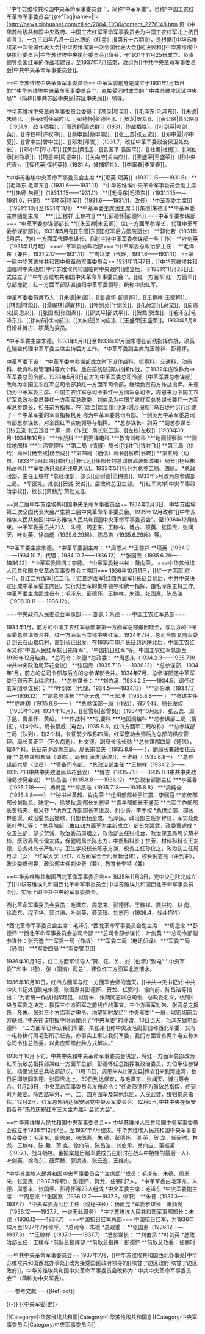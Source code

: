 '''中华苏维埃共和国中央革命军事委员会'''，简称“中革军委”，也称“中国工农红军革命军事委员会”{{refTag|name=|1=[http://news.xinhuanet.com/ziliao/2004-11/30/content_2276148.htm 见《中华苏维埃共和国中央政府、中国工农红军革命军事委员会为中国工农红军北上抗日宣言 》，一九三四年八月一曰出版的《红星》报第五十六期]}}，是根据[[中华苏维埃第一次全国代表大会|中华苏维埃第一次全国代表大会]]的决议和[[中华苏维埃中央执行委员会|中华苏维埃中央执行委员会]]命令，于1931年11月25日成立。负责领导全国红军的作战和建设。至1937年7月结束，改组为[[中共中央革命军事委员会|中共中央革命军事委员会]]。

==中华苏维埃中央革命军事委员会==
中革军委前身是成立于1931年1月15日的'''中华苏维埃中央革命军事委员会'''，直接受同时成立的'''中共苏维埃区域中央局'''（简称[[中共苏区中央局|苏区中央局]]）领导。

中华苏维埃中央革命军事委员会委员：[[项英|项英]] 、[[毛泽东|毛泽东]]、[[朱德|朱德]]、[[任弼时|任弼时]]、[[彭德怀|彭德怀]]、[[贺龙|贺龙]]、[[黄公略|黄公略]]（1931.9，战斗牺牲）、[[周逸群|周逸群]]（1931，作战牺牲）、[[叶剑英|叶剑英]]、[[许权中|许权中]]、[[蔡申熙|蔡申熙]]、[[张云逸|张云逸]]、[[邓中夏|邓中夏]]、[[曾中生|曾中生]]、[[邓发|邓发]]（1931.7，改任中革军委政治保卫处处长）、[[邓小平|邓小平]]
[[黄胜|黄胜]]、[[袁国平|袁国平]]、[[杜衡|杜衡]]、[[刘伯承|刘伯承]]、[[周恩来|周恩来]]、[[关向应|关向应]]、[[王盛荣|王盛荣]]（团中央代表）、[[恽代英|恽代英]]（1931.4，被捕牺牲）、[[李富春|李富春]]。

*中华苏维埃中央革命军事委员会主席
**[[项英|项英]]（1931.1.15——1931.6）
**[[毛泽东|毛泽东]]（1931.6——1931.11）
*中华苏维埃中央革命军事委员会副主席
**[[朱德|朱德]]（1931.1.15——1931.11）
**[[毛泽东|毛泽东]]（1931.1.15——1931.6，升职）
**[[项英|项英]]（1931.6——1931.11，改任）
*中革军委主席团（1931年10月至1931年11月）
**中革军委主席团主席：[[朱德|朱德]]
**中革军委主席团副主席：
***[[王稼祥|王稼祥]]
***[[彭德怀|彭德怀]] 
===中革军委参谋部===
*中革军委参谋部部长
**[[朱云卿|朱云卿]]（红一方面军参谋长，代理中革军委参谋部部长。1931年5月在[[东固|东固]]红军后方医院逝世）
**郭化若（1931年5月后，为红一方面军代理参谋长，临时主持中革军委参谋部一些工作）
**叶剑英（1931年11月起）
===中革军委总政治部===
*中革军委总政治部主任：
**毛泽东（兼任，1931.2.17——1931.11）
**周以栗（代理，1931.6——1931.11）
==第一届中华苏维埃共和国中央革命军事委员会==
1931年11月7日，[[中华苏维埃共和国临时中央政府|中华苏维埃共和国临时中央政府]]成立后，于1931年11月25日正式成立了'''中华苏维埃共和国中央革命军事委员会'''。[[红一方面军|红一方面军]]总部撤销，红一方面军部队直接归中革军委领导，统称中央红军。

中革军委委员共15人：[[朱德|朱德]]、[[彭德怀|彭德怀]]、[[王稼祥|王稼祥]]、[[林彪|林彪]]、[[谭震林|谭震林]]、[[叶剑英|叶剑英]]、[[孔荷宠|孔荷宠]]、[[周恩来|周恩来]]、[[张国焘|张国焘]]、[[邵式平|邵式平]]、[[贺龙|贺龙]]、[[毛泽东|毛泽东]]、[[徐向前|徐向前]]、[[关向应|关向应]]、[[王盛荣|王盛荣]]。1933年5月8日增补博古、项英为委员。

*中革军委主席朱德。1933年5月8日至1933年12月因朱德在前线指挥作战，项英在瑞金代理中革军委主席主持后方工作。
*中革军委副主席为王稼祥、彭德怀。

中革军委下设：
*中革军委总参谋部成立时下设作战科、侦察科、交通科、动员科、教育科和管理科等六个科。后在前线随部队指挥作战，于1932年底改称为中革军委总司令部。1933年5月8日前方的中革军委总司令部（中革军委总参谋部）改称为中国工农红军总司令部兼红一方面军司令部，继续负责前方作战指挥。朱德仍为中革军委主席、中国工农红军总司令兼红一方面军总司令，周恩来为中国工农红军总政抬委员兼红一方面军总政委，刘伯承为中国工农红军总参谋长兼红一方面军总参谋长，担任前方指挥。在[[瑞金|瑞金]][[沙洲坝|沙洲坝]]乌石垅村另行组建了一个中革军委的军事指挥机关 称为中革军委总司令部。叶剑英为中革军委总司令部总参谋长，对全国红军实施领导与指挥。
**总参谋长叶剑英
**副总参谋长[[张云逸|张云逸]]
**第一局（作战）局长张云逸、[[左权|左权]]（1933年10月-1934年10月）
***作战科
***机要译电科
***教育训练科
***地面侦察科
***测绘地图科
***生活管理科
**第二局（情报）局长[[钱壮飞|钱壮飞]]
**第三局（供给）局长[[杨至成|杨至成]]
**第四局（通信）局长[[翁瑛|翁瑛]]
**第五局（动员、1933年5月起由[[滕代远|滕代远]]任部长的总动员武装部改编）局长[[杨岳彬|杨岳彬]]
**军委通讯处(无线电总队)。1933年5月拆分为总参二局、四局。
*总政治部，主任王稼祥
*总经理部，部长[[范树德|范树德]]，1933年5月改为总参谋部三局。
*军医处，处长[[贺诚|贺诚]]，后改称总卫生部。
*[[红军大学|中央军事政治学校]]，校长[[萧劲光|萧劲光]]。

==第二届中华苏维埃共和国中央革命军事委员会==
1934年2月3日，中华苏维埃第二次全国代表大会产生第二届中央革命军事委员会。1935年12月改称“[[中华苏维埃人民共和国|中华苏维埃人民共和国]]中央革命军事委员会”。至1936年12月结束。中革军委委员共21人：朱德、周恩来、王稼祥、博古、项英、张国焘、张闻天、叶剑英、徐向前（1935.6.29起）、陈昌浩（1935.6.29起）等。

*中革军委主席朱德。
*中革军委副主席：
**周恩来
**王稼祥
**项英（1934.9——1934.10.7，代理；1934.10.7——1936.12）
**张国焘（1935.6.29——1936.12）
*中革军委顾问：李德。
*中革军委秘书长：萧向荣。
===中华苏维埃人民共和国中央革命军事委员会主席团===
1936年10月11日，[[红一方面军|红一]]、[[红二方面军|红二]]、[[红四方面军|红四方面军]]长征会师后，中共中央决定组成中革军委主席团，实行对全军的集中领导和统一指挥，由毛泽东主持工作。中革军委主席团成员有：毛泽东、彭德怀、王稼祥、朱德、张国焘、陈昌浩（1936.10.11——1936.12）。

===中央政府人民委员会军事部===
部长：朱德
===中国工农红军总部===

1934年1月，前方的中国工农红军总部兼第一方面军总部撤回瑞金，与后方的中革军委总参谋部合并。红一方面军再次称中央红军。1934年7月，总司令部又随军委迁到云石山梅坑村，直到长征出发。在1935年10月长征到达陕北后，中国工农红军又称“中国人民红军抗日先锋军”、“中国抗日红军”等。中国工农红军总部至1936年12月结束。
*总司令：朱德
*总政委：
**周恩来（1934.2.3——1935.7.18中共中央政治局芦花会议）
**张国焘（1935.7.18——1936.12）
*总参谋部，1934年1月，前方的总司令部与后方的总参谋部合并。1934年7月，总参谋部随中革军委迁到云石山梅坑村。
**总参谋长：
***刘伯承（1934.2.3——1934.5，调任红五军团参谋长）；
***叶剑英（代理，1934.5——1934.12）
***刘伯承（1934.12——1936.12）
**副总参谋长
***张云逸
***王宏坤（1935.8.8—— ）
**参谋主任
***罗舜初（1935.8.8—— ）
**总参谋部一局（作战），辖7个科。局长左权（1933年10月-1934年10月）、[[彭雪枫|彭雪枫]]（1934年10月起）、张云逸、周子昆、曹里怀、黄超。
***作战科
***机要科
***地图测绘科
**总参谋部二局（情报），辖4个科。局长蔡威（电台，1935.8.8，红四方面军二局改称）
**总参谋部三局（队列），辖3个科。长征前夕改称四局。红军懋功会师后为总部的供应管理。局长黄正平（不久病逝）、杜文德，副局长徐长勋
**总参谋部四局（通信），辖4个科。长征前夕改称三局。局长宋侃夫（1935.8.8—— ），副局长兼政委伍云甫
**总参谋部五局（训练），局长[[唐浚|唐浚]]、王维舟（ 1935.8.8--）
**总参谋部六局（动员）
**警备司令部。
*总政治部主任
**王稼祥（1934.2.3——1935.7.18中共中央政治局芦花会议）
**博古（1935.7.18——1935.8.8中共中央政治局沙窝会议）
**陈昌浩（1935.8.8——1936.12）
**总政治部副主任
***李富春（1935.7.18——）杨尚昆
***陈昌浩（1935.7.18——1935.8.8）
***周纯全（1935.8.8——）
**秘书长黄超、肖向荣
**组织部部长于江震、李弼庭
**宣传部部长刘瑞龙、陆定一、徐梦秋,副部长刘志坚
**青年部部长王盛荣
**白军工作部部长贾拓夫、郑义齐
**地方工作部部长李维汉、刘少奇、李中权
*总供给部，部长林伯渠，政治委员吕振球，付部长杨至成、毛泽民，政治部主任罗梓铭，军实处处长叶季壮等；
*总兵站部（由红四方面军为主新成立）部长文建武，政委曹述成
*总卫生部，部长贺诚，政治委员周坦之，政治部主任张成台，政治保卫局局长蔡书彬，医政局局长侯友成，保健局局长陈志方，中医科科长丁世芳，材料科科长王友德，总务处处长严佑中，卫生学校校长陈志方兼，校务主任孙仪之，政治初主任周月华（女）
*红军大学（红1、4方面军会合后重新组建），校长倪志亮（未到职），政治委员何畏，政治部主任刘少奇（兼），教育长李特（兼）

==中华苏维埃共和国西北革命军事委员会==
1935年11月3日，党中央在陕北成立了[[中华苏维埃共和国西北革命军事委员会|中华苏维埃共和国西北革命军事委员会]]。实际上即中共中央的军事委员会。  

西北革命军事委员会委员：毛泽东、周恩来、彭德怀、王稼祥、聂洪钧、林 彪、徐海东、程子华、郭洪涛、叶剑英、聂荣臻、刘志丹（1936.4，战斗牺牲）

*西北革命军事委员会主席：毛泽东 
*西北革命军事委员会副主席：
**周恩来 
**彭德怀 
**西北革命军事委员会总司令部
***总司令部参谋长：叶剑英
***总司令部副参谋长：张云逸
***军委一局（作战）
***军委二局（电讯侦译）
***军委三局（通信）
***军委四局
***军委警卫团

1936年10月1日，红二方面军领导人“贺、任、关、刘（伯承）”致电“'''中央军委'''和朱（德）、张（国涛）两总”，建议红二方面军北渡渭水。

1936年10月10日，红四方面军与红一方面军会师的当天，[[中共中央书记处|中共中央书记处]]致电朱德、张国焘并彭德怀、贺龙、任弼时、徐向前、陈昌浩等指出：“为着统一作战指挥起见，拟请朱、张两同志以总司令、总政委名义，依照中央与军委之决定，指挥三个方面军之前线作战事宜。三个方面军对朱、张两总之报告，及朱、张对三个方面军之电令，均望同时发给'''中央军委'''一份，以密切前后方联络。”中央在该电报中明确使用了“中央军委”的称谓。10日当天，毛泽东致电彭德怀：“二方面军已承认我们军委，朱张来电称中央及毛周彭自称西北军委，又有一电称执行周毛彭所示任务，亦事实上承认我们军委，我们方面曾有两个电去称朱总司令张总政委，以此应即照此种方式解决。”

1936年10月下旬，中共中央和中央革命军事委员会决定，将红一方面军总部改为红军前敌总指挥部兼红一方面军总部，彭德怀任总指挥兼政治委员，刘伯承任参谋长，杨至诚任总兵站部部长。11月18日，周恩来从[[保安县|保安]]来到河连湾，数日后即陪同朱德、张国焘北上，30日到达保安，与毛泽东、张闻天、博古等会合。11月26日，中央革命军事委员会发布命令：“任命彭德怀为前敌总指挥，任弼时为政委。除西路军外，一、二、四方面军及其他兵团，人民武装，统归前总指挥。”12月2日，红军总部到达保安同党中央及军委会合。12月6日,中共中央在保安县召开“热烈庆祝红军三大主力胜利会师大会”。

==中华苏维埃人民共和国中央军事委员会==
中华苏维埃人民共和国中央军事委员会成立于1936年12月7日。至1937年7月结束。中华苏维埃人民共和国中央军事委员会委员：毛泽东、周恩来、张国焘、朱 德、彭德怀、项 英、贺 龙、任弼时、林 彪、王稼祥、陈 毅、萧 克、徐向前、陈昌浩、刘伯承、关向应、董振棠（1937.1，战斗牺牲。董振棠是历届军委成员在职时在战斗中牺牲的最后一人）、叶剑英、徐海东、聂荣臻、郭洪涛、张云逸、王维舟。

*中华苏维埃人民共和国中央军事委员会'''主席团'''成员：毛泽东、朱德、周恩来、张国焘（1937.3停职）、彭德怀、贺龙、任弼时7人。
*中革军委由毛泽东、朱德、周恩来、张国焘、彭德怀等23人组成
*中央军委主席：毛泽东
*中央军委副主席：
**周恩来
**张国焘（1936.12.7——1937.3，停职）
**朱德（1937.3——1937.7）
*中央军委办公厅主任（或秘书长）：杨尚昆
*军委参谋长：萧劲光（1936.12——1937.7，一说无此职务）
*中华苏维埃人民共和国军事部部长：朱 德（1936.12——1937.7）
===中国抗日红军总部===
中国抗日红军，为1936年12月至1937年7月称呼。
*总司令：朱德 
*总政委：
**张国焘（1936.12——1937.3）
**王稼祥（1937.3——1937.7）
*总参谋长：
**刘伯承 
**叶剑英 
*总政治部主任：王稼祥
*前敌总指挥部
**前敌总指挥：彭德怀
**前敌总政委：任弼时

==中共中央革命军事委员会==
1937年7月，[[中华苏维埃共和国西北办事处|中华苏维埃共和国西北办事处]]改为接受国民政府领导的[[陕甘宁边区政府|陕甘宁边区政府]]，中华苏维埃共和国中央革命军事委员会改称为'''中共中央革命军事委员会'''（简称为中央军委）。

== 参考文献 ==
{{RefFoot}}

{{-}}
{{中央军委|史}}

[[Category:中华苏维埃共和国|Category:中华苏维埃共和国]]
[[Category:中央军事委员会|Category:中央军事委员会]]